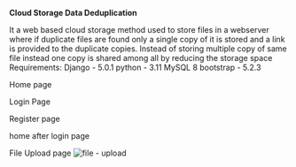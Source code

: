 **Cloud Storage Data Deduplication**

It a web based cloud storage method used to store files in a webserver where if duplicate files are found only a single copy of it is stored and a link is provided to the duplicate copies.
Instead of storing multiple copy of same file instead one copy is shared among all by reducing the storage space
Requirements:
Django - 5.0.1
python - 3.11
MySQL 8
bootstrap - 5.2.3


Home page

Login Page


Register page


home after login page


File Upload page
![file - upload](https://github.com/Siva0910/CloudStorageDeduplication/assets/95603330/f1ea8269-68e9-4a59-bdce-c5106b64950f)
